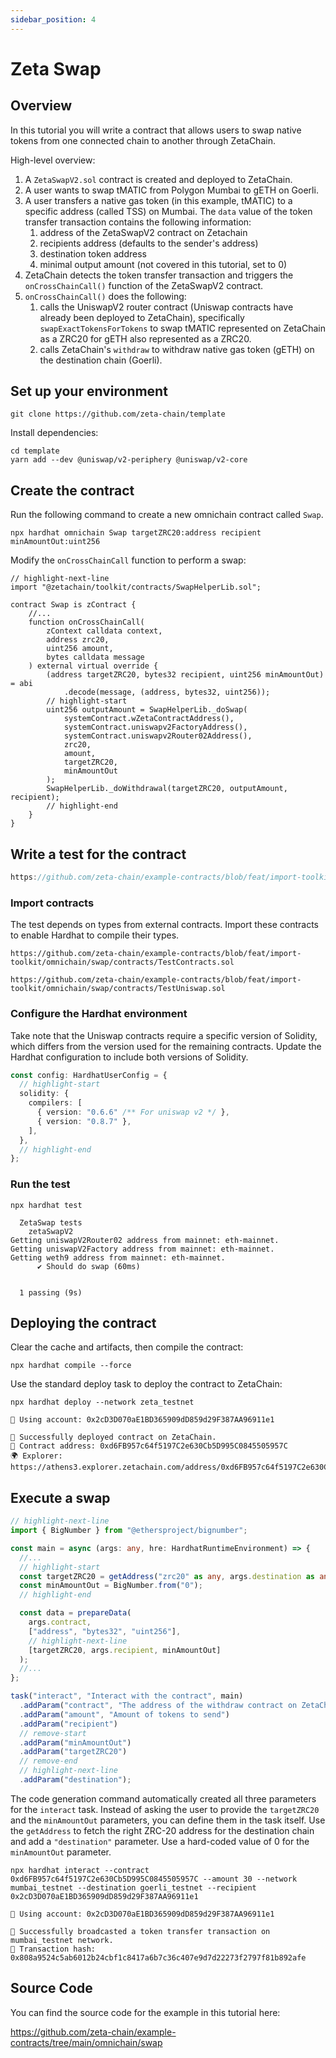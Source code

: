 ```yaml
---
sidebar_position: 4
---
```


# Zeta Swap

## Overview

In this tutorial you will write a contract that allows users to swap native
tokens from one connected chain to another through ZetaChain.

High-level overview:

1. A `ZetaSwapV2.sol` contract is created and deployed to ZetaChain.
2. A user wants to swap tMATIC from Polygon Mumbai to gETH on Goerli.
3. A user transfers a native gas token (in this example, tMATIC) to a specific
   address (called TSS) on Mumbai. The `data` value of the token transfer
   transaction contains the following information:
   1. address of the ZetaSwapV2 contract on Zetachain
   2. recipients address (defaults to the sender's address)
   3. destination token address
   4. minimal output amount (not covered in this tutorial, set to 0)
4. ZetaChain detects the token transfer transaction and triggers the
   `onCrossChainCall()` function of the ZetaSwapV2 contract.
5. `onCrossChainCall()` does the following:
   1. calls the UniswapV2 router contract (Uniswap contracts have already been
      deployed to ZetaChain), specifically `swapExactTokensForTokens` to swap
      tMATIC represented on ZetaChain as a ZRC20 for gETH also represented as a
      ZRC20.
   2. calls ZetaChain's `withdraw` to withdraw native gas token (gETH) on the
      destination chain (Goerli).

## Set up your environment

```
git clone https://github.com/zeta-chain/template
```

Install dependencies:

```
cd template
yarn add --dev @uniswap/v2-periphery @uniswap/v2-core
```

## Create the contract

Run the following command to create a new omnichain contract called `Swap`.

```
npx hardhat omnichain Swap targetZRC20:address recipient minAmountOut:uint256
```

Modify the `onCrossChainCall` function to perform a swap:

```solidity title="contracts/Swap.sol"
// highlight-next-line
import "@zetachain/toolkit/contracts/SwapHelperLib.sol";

contract Swap is zContract {
    //...
    function onCrossChainCall(
        zContext calldata context,
        address zrc20,
        uint256 amount,
        bytes calldata message
    ) external virtual override {
        (address targetZRC20, bytes32 recipient, uint256 minAmountOut) = abi
            .decode(message, (address, bytes32, uint256));
        // highlight-start
        uint256 outputAmount = SwapHelperLib._doSwap(
            systemContract.wZetaContractAddress(),
            systemContract.uniswapv2FactoryAddress(),
            systemContract.uniswapv2Router02Address(),
            zrc20,
            amount,
            targetZRC20,
            minAmountOut
        );
        SwapHelperLib._doWithdrawal(targetZRC20, outputAmount, recipient);
        // highlight-end
    }
}
```

## Write a test for the contract

```ts title="test/swap.ts" reference
https://github.com/zeta-chain/example-contracts/blob/feat/import-toolkit/omnichain/swap/test/swap.ts
```

### Import contracts

The test depends on types from external contracts. Import these contracts to
enable Hardhat to compile their types.

```solidity title="contracts/TestContracts.sol" reference
https://github.com/zeta-chain/example-contracts/blob/feat/import-toolkit/omnichain/swap/contracts/TestContracts.sol
```

```solidity title="contracts/TestUniswap.sol" reference
https://github.com/zeta-chain/example-contracts/blob/feat/import-toolkit/omnichain/swap/contracts/TestUniswap.sol
```

### Configure the Hardhat environment

Take note that the Uniswap contracts require a specific version of Solidity,
which differs from the version used for the remaining contracts. Update the
Hardhat configuration to include both versions of Solidity.

```ts title="hardhat.config.ts"
const config: HardhatUserConfig = {
  // highlight-start
  solidity: {
    compilers: [
      { version: "0.6.6" /** For uniswap v2 */ },
      { version: "0.8.7" },
    ],
  },
  // highlight-end
};
```

### Run the test

```
npx hardhat test
```

```
  ZetaSwap tests
    zetaSwapV2
Getting uniswapV2Router02 address from mainnet: eth-mainnet.
Getting uniswapV2Factory address from mainnet: eth-mainnet.
Getting weth9 address from mainnet: eth-mainnet.
      ✔ Should do swap (60ms)


  1 passing (9s)
```

## Deploying the contract

Clear the cache and artifacts, then compile the contract:

```
npx hardhat compile --force
```

Use the standard deploy task to deploy the contract to ZetaChain:

```
npx hardhat deploy --network zeta_testnet
```

```
🔑 Using account: 0x2cD3D070aE1BD365909dD859d29F387AA96911e1

🚀 Successfully deployed contract on ZetaChain.
📜 Contract address: 0xd6FB957c64f5197C2e630Cb5D995C0845505957C
🌍 Explorer: https://athens3.explorer.zetachain.com/address/0xd6FB957c64f5197C2e630Cb5D995C0845505957C
```

## Execute a swap

```ts title="tasks/interact.ts"
// highlight-next-line
import { BigNumber } from "@ethersproject/bignumber";

const main = async (args: any, hre: HardhatRuntimeEnvironment) => {
  //...
  // highlight-start
  const targetZRC20 = getAddress("zrc20" as any, args.destination as any);
  const minAmountOut = BigNumber.from("0");
  // highlight-end

  const data = prepareData(
    args.contract,
    ["address", "bytes32", "uint256"],
    // highlight-next-line
    [targetZRC20, args.recipient, minAmountOut]
  );
  //...
};

task("interact", "Interact with the contract", main)
  .addParam("contract", "The address of the withdraw contract on ZetaChain")
  .addParam("amount", "Amount of tokens to send")
  .addParam("recipient")
  // remove-start
  .addParam("minAmountOut")
  .addParam("targetZRC20")
  // remove-end
  // highlight-next-line
  .addParam("destination");
```

The code generation command automatically created all three parameters for the
`interact` task. Instead of asking the user to provide the `targetZRC20` and the
`minAmountOut` parameters, you can define them in the task itself. Use the
`getAddress` to fetch the right ZRC-20 address for the destination chain and add
a `"destination"` parameter. Use a hard-coded value of 0 for the `minAmountOut`
parameter.

```
npx hardhat interact --contract 0xd6FB957c64f5197C2e630Cb5D995C0845505957C --amount 30 --network mumbai_testnet --destination goerli_testnet --recipient 0x2cD3D070aE1BD365909dD859d29F387AA96911e1
```

```
🔑 Using account: 0x2cD3D070aE1BD365909dD859d29F387AA96911e1

🚀 Successfully broadcasted a token transfer transaction on mumbai_testnet network.
📝 Transaction hash: 0x808a9524c5ab6012b24cbf1c8417a6b7c36c407e9d7d22273f2797f81b892afe
```

## Source Code

You can find the source code for the example in this tutorial here:

https://github.com/zeta-chain/example-contracts/tree/main/omnichain/swap
